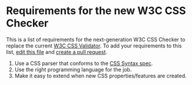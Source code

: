 # Requirements for the new W3C CSS Checker

This is a list of requirements for the next-generation W3C CSS Checker to
replace the current
[W3C CSS Validator](https://jigsaw.w3.org/css-validator/). To add your
requirements to this list,
[edit this file](https://github.com/w3c/css-checker/blob/master/requirements.md)
and [create a pull request](https://github.com/w3c/css-checker/pulls).

1. Use a CSS parser that conforms to the [CSS Syntax spec](https://drafts.csswg.org/css-syntax/).
2. Use the right programming language for the job.
3. Make it easy to extend when new CSS properties/features are created. 
